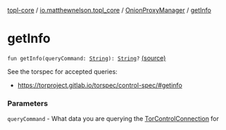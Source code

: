 [topl-core](../../index.md) / [io.matthewnelson.topl_core](../index.md) / [OnionProxyManager](index.md) / [getInfo](./get-info.md)

# getInfo

`fun getInfo(queryCommand: `[`String`](https://kotlinlang.org/api/latest/jvm/stdlib/kotlin/-string/index.html)`): `[`String`](https://kotlinlang.org/api/latest/jvm/stdlib/kotlin/-string/index.html)`?` [(source)](https://github.com/05nelsonm/TorOnionProxyLibrary-Android/blob/master/topl-core/src/main/java/io/matthewnelson/topl_core/OnionProxyManager.kt#L986)

See the torspec for accepted queries:

* https://torproject.gitlab.io/torspec/control-spec/#getinfo

### Parameters

`queryCommand` - What data you are querying the [TorControlConnection](#) for